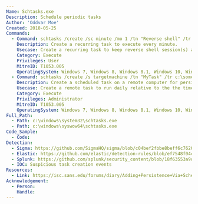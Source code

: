 ```yaml
---
Name: Schtasks.exe
Description: Schedule periodic tasks
Author: 'Oddvar Moe'
Created: 2018-05-25
Commands:
  - Command: schtasks /create /sc minute /mo 1 /tn "Reverse shell" /tr c:\some\directory\revshell.exe
    Description: Create a recurring task to execute every minute.
    Usecase: Create a recurring task to keep reverse shell session(s) alive
    Category: Execute
    Privileges: User
    MitreID: T1053.005
    OperatingSystem: Windows 7, Windows 8, Windows 8.1, Windows 10, Windows 11
  - Command: schtasks /create /s targetmachine /tn "MyTask" /tr c:\some\directory\notevil.exe /sc daily
    Description: Create a scheduled task on a remote computer for persistence/lateral movement
    Usecase: Create a remote task to run daily relative to the the time of creation
    Category: Execute
    Privileges: Administrator
    MitreID: T1053.005
    OperatingSystem: Windows 7, Windows 8, Windows 8.1, Windows 10, Windows 11
Full_Path:
  - Path: c:\windows\system32\schtasks.exe
  - Path: c:\windows\syswow64\schtasks.exe
Code_Sample:
  - Code:
Detection:
  - Sigma: https://github.com/SigmaHQ/sigma/blob/c04bef2fbbe8beff6c7620d5d7ea6872dbe7acba/rules/windows/process_creation/proc_creation_win_schtasks_creation.yml
  - Elastic: https://github.com/elastic/detection-rules/blob/ef7548f04c4341e0d1a172810330d59453f46a21/rules/windows/persistence_local_scheduled_task_creation.toml
  - Splunk: https://github.com/splunk/security_content/blob/18f63553a9dc1a34122fa123deae2b2f9b9ea391/detections/endpoint/schtasks_scheduling_job_on_remote_system.yml
  - IOC: Suspicious task creation events
Resources:
  - Link: https://isc.sans.edu/forums/diary/Adding+Persistence+Via+Scheduled+Tasks/23633/
Acknowledgement:
  - Person:
    Handle:
---
```

